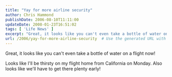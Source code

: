 ```yaml
---
title: "Yay for more airline security"
author: Chris Hammond
publishDate: 2006-08-10T11:11:00
updateDate: 2008-01-23T16:51:02
tags: [ 'Life News' ]
excerpt: "Great, it looks like you can't even take a bottle of water on a flight now! Looks like I'll be thirsty on my flight home from California on Monday. Also looks like we'll have to get there plenty..."
url: /2006/yay-for-more-airline-security  # Use the generated URL with year
---
```

<P>Great, it looks like you can't even take a bottle of water on a flight now!</P> <P>Looks like I'll be thirsty on my flight home from California on Monday. Also looks like we'll have to get there plenty early!</P>
